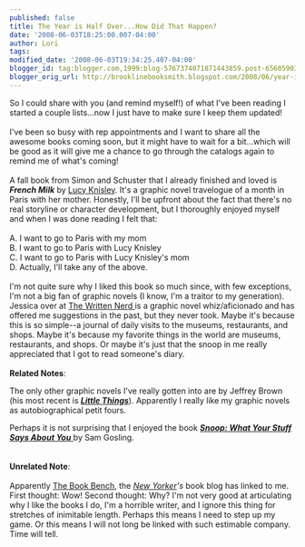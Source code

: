 ```yaml
---
published: false
title: The Year is Half Over...How Did That Happen?
date: '2008-06-03T18:25:00.007-04:00'
author: Lori
tags: 
modified_date: '2008-06-03T19:34:25.407-04:00'
blogger_id: tag:blogger.com,1999:blog-5767374071871443859.post-6560590350544157503
blogger_orig_url: http://brooklinebooksmith.blogspot.com/2008/06/year-is-half-overhow-did-that-happen.html
---
```


So I could share with you (and remind myself!) of what I've been reading I started a couple lists...now I just have to make sure I keep them updated!<br /><br />I've been so busy with rep appointments and I want to share all the awesome books coming soon, but it might have to wait for a bit...which will be good as it will give me a chance to go through the catalogs again to remind me of what's coming!<br /><br />A fall book from Simon and Schuster that I already finished and loved is <strong><em>French Milk</em></strong> by <a href="http://www.stoppayingattention.com/">Lucy Knisley</a>. It's a graphic novel travelogue of a month in Paris with her mother. Honestly, I'll be upfront about the fact that there's no real storyline or character development, but I thoroughly enjoyed myself and when I was done reading I felt that:<br /><br />A. I want to go to Paris with my mom<br />B. I want to go to Paris with Lucy Knisley<br />C. I want to go to Paris with Lucy Knisley's mom<br />D. Actually, I'll take any of the above.<br /><br />I'm not quite sure why I liked this book so much since, with few exceptions, I'm not a big fan of graphic novels (I know, I'm a traitor to my generation). Jessica over at <a href="http://writtennerd.blogspot.com/">The Written Nerd </a>is a graphic novel whiz/aficionado and has offered me suggestions in the past, but they never took. Maybe it's because this is so simple--a journal of daily visits to the museums, restaurants, and shops. Maybe it's because my favorite things in the world are museums, restaurants, and shops. Or maybe it's just that the snoop in me really appreciated that I got to read someone's diary.<br /><br /><strong>Related Notes</strong>:<br /><p>The only other graphic novels I've really gotten into are by Jeffrey Brown (his most recent is <strong><em><a href="http://brookline.booksense.com/NASApp/store/Product?s=showproduct&amp;isbn=9781416549468">Little Things</a></em></strong>). Apparently I really like my graphic novels as autobiographical petit fours. </p>Perhaps it is not surprising that I enjoyed the book <a href="http://brookline.booksense.com/NASApp/store/Product?s=showproduct&amp;isbn=9780465027811"><strong><em>Snoop: What Your Stuff Says About You</em></strong> </a>by Sam Gosling.<br /><br /><br /><strong>Unrelated Note</strong>:<br /><br />Apparently <a href="http://www.newyorker.com/online/blogs/books/?xrail">The Book Bench</a>, the <em><a href="http://www.newyorker.com/">New Yorker</a>'s</em> book blog has linked to me. First thought: Wow! Second thought: Why? I'm not very good at articulating why I like the books I do, I'm a horrible writer, and I ignore this thing for stretches of inimitable length. Perhaps this means I need to step up my game. Or this means I will not long be linked with such estimable company. Time will tell.
